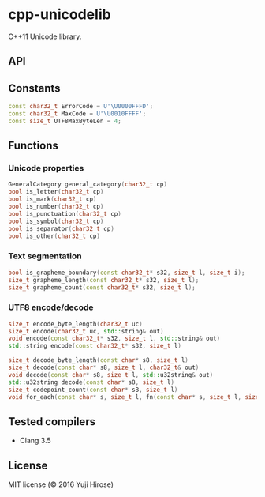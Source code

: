 cpp-unicodelib
==============

C++11 Unicode library.

API
---

## Constants

```cpp
const char32_t ErrorCode = U'\U0000FFFD';
const char32_t MaxCode = U'\U0010FFFF';
const size_t UTF8MaxByteLen = 4;
```

## Functions

### Unicode properties

```cpp
GeneralCategory general_category(char32_t cp)
bool is_letter(char32_t cp)
bool is_mark(char32_t cp)
bool is_number(char32_t cp)
bool is_punctuation(char32_t cp)
bool is_symbol(char32_t cp)
bool is_separator(char32_t cp)
bool is_other(char32_t cp)
```

### Text segmentation

```cpp
bool is_grapheme_boundary(const char32_t* s32, size_t l, size_t i);
size_t grapheme_length(const char32_t* s32, size_t l);
size_t grapheme_count(const char32_t* s32, size_t l);
```

### UTF8 encode/decode

```cpp
size_t encode_byte_length(char32_t uc)
size_t encode(char32_t uc, std::string& out)
void encode(const char32_t* s32, size_t l, std::string& out)
std::string encode(const char32_t* s32, size_t l)

size_t decode_byte_length(const char* s8, size_t l)
size_t decode(const char* s8, size_t l, char32_t& out)
void decode(const char* s8, size_t l, std::u32string& out)
std::u32string decode(const char* s8, size_t l)
size_t codepoint_count(const char* s8, size_t l)
void for_each(const char* s, size_t l, fn(const char* s, size_t l, size_t beg, size_t end, size_t i))
```

Tested compilers
----------------

  * Clang 3.5

License
-------

MIT license (© 2016 Yuji Hirose)
